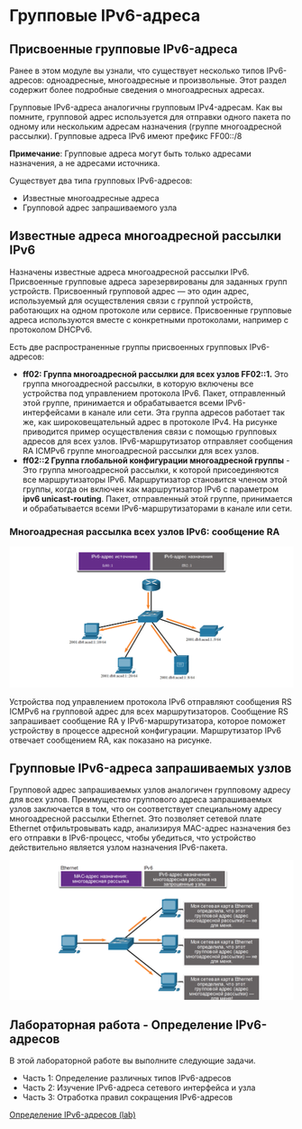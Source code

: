 # Групповые IPv6-адреса

<!-- 12.7.1 -->
## Присвоенные групповые IPv6-адреса

Ранее в этом модуле вы узнали, что существует несколько типов IPv6-адресов: одноадресные, многоадресные и произвольные. Этот раздел содержит более подробные сведения о многоадресных адресах.

Групповые IPv6-адреса аналогичны групповым IPv4-адресам. Как вы помните, групповой адрес используется для отправки одного пакета по одному или нескольким адресам назначения (группе многоадресной рассылки). Групповые адреса IPv6 имеют префикс FF00::/8

**Примечание**: Групповые адреса могут быть только адресами назначения, а не адресами источника.

Существует два типа групповых IPv6-адресов:

* Известные многоадресные адреса
* Групповой адрес запрашиваемого узла

<!-- 12.7.2 -->
## Известные адреса многоадресной рассылки IPv6

Назначены известные адреса многоадресной рассылки IPv6.  Присвоенные групповые адреса зарезервированы для заданных групп устройств. Присвоенный групповой адрес — это один адрес, используемый для осуществления связи с группой устройств, работающих на одном протоколе или сервисе. Присвоенные групповые адреса используются вместе с конкретными протоколами, например с протоколом DHCPv6.

Есть две распространенные группы присвоенных групповых IPv6-адресов:

* **ff02: Группа многоадресной рассылки для всех узлов FF02::1.**  Это группа многоадресной рассылки, в которую включены все устройства под управлением протокола IPv6. Пакет, отправленный этой группе, принимается и обрабатывается всеми IPv6-интерфейсами в канале или сети. Эта группа адресов работает так же, как широковещательный адрес в протоколе IPv4. На рисунке приводится пример осуществления связи с помощью групповых адресов для всех узлов. IPv6-маршрутизатор отправляет сообщения RA ICMPv6 группе многоадресной рассылки для всех узлов.
* **ff02::2 Группа глобальной конфигурации многоадресной группы**  - Это группа многоадресной рассылки, к которой присоединяются все маршрутизаторы IPv6. Маршрутизатор становится членом этой группы, когда он включен как маршрутизатор IPv6 с параметром **ipv6 unicast-routing**. Пакет, отправленный этой группе, принимается и обрабатывается всеми IPv6-маршрутизаторами в канале или сети.

### Многоадресная рассылка всех узлов IPv6: сообщение RA 

![](./assets/12.7.2.png)
<!-- /courses/itn-dl/aeed55b2-34fa-11eb-ad9a-f74babed41a6/af2359d8-34fa-11eb-ad9a-f74babed41a6/assets/2e4d5890-1c25-11ea-81a0-ffc2c49b96bc.svg -->

Устройства под управлением протокола IPv6 отправляют сообщения RS ICMPv6 на групповой адрес для всех маршрутизаторов. Сообщение RS запрашивает сообщение RA у IPv6-маршрутизатора, которое поможет устройству в процессе адресной конфигурации. Маршрутизатор IPv6 отвечает сообщением RA, как показано на рисунке.

<!-- 12.7.3 -->
## Групповые IPv6-адреса запрашиваемых узлов

Групповой адрес запрашиваемых узлов аналогичен групповому адресу для всех узлов. Преимущество группового адреса запрашиваемых узлов заключается в том, что он соответствует специальному адресу многоадресной рассылки Ethernet. Это позволяет сетевой плате Ethernet отфильтровывать кадр, анализируя MAC-адрес назначения без его отправки в IPv6-процесс, чтобы убедиться, что устройство действительно является узлом назначения IPv6-пакета.

![](./assets/12.7.3.png)
<!-- /courses/itn-dl/aeed55b2-34fa-11eb-ad9a-f74babed41a6/af2359d8-34fa-11eb-ad9a-f74babed41a6/assets/2e4d7fa2-1c25-11ea-81a0-ffc2c49b96bc.svg -->

<!-- 12.7.4 -->
## Лабораторная работа - Определение IPv6-адресов

В этой лабораторной работе вы выполните следующие задачи.

* Часть 1: Определение различных типов IPv6-адресов
* Часть 2: Изучение IPv6-адреса сетевого интерфейса и узла
* Часть 3: Отработка правил сокращения IPv6-адресов

[Определение IPv6-адресов (lab)](./assets/12.7.4-lab---identify-ipv6-addresses.pdf)

